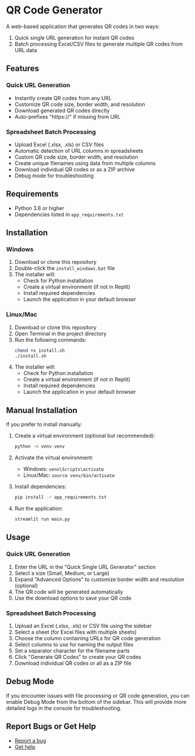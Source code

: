# QR Code Generator

A web-based application that generates QR codes in two ways:
1. Quick single URL generation for instant QR codes
2. Batch processing Excel/CSV files to generate multiple QR codes from URL data

## Features

### Quick URL Generation
- Instantly create QR codes from any URL
- Customize QR code size, border width, and resolution
- Download generated QR codes directly
- Auto-prefixes "https://" if missing from URL

### Spreadsheet Batch Processing
- Upload Excel (.xlsx, .xls) or CSV files
- Automatic detection of URL columns in spreadsheets
- Custom QR code size, border width, and resolution
- Create unique filenames using data from multiple columns
- Download individual QR codes or as a ZIP archive
- Debug mode for troubleshooting

## Requirements

- Python 3.8 or higher
- Dependencies listed in `app_requirements.txt`

## Installation

### Windows

1. Download or clone this repository
2. Double-click the `install_windows.bat` file
3. The installer will:
   - Check for Python installation
   - Create a virtual environment (if not in Replit)
   - Install required dependencies
   - Launch the application in your default browser

### Linux/Mac

1. Download or clone this repository
2. Open Terminal in the project directory
3. Run the following commands:
   ```bash
   chmod +x install.sh
   ./install.sh
   ```
4. The installer will:
   - Check for Python installation
   - Create a virtual environment (if not in Replit)
   - Install required dependencies
   - Launch the application in your default browser

## Manual Installation

If you prefer to install manually:

1. Create a virtual environment (optional but recommended):
   ```bash
   python -m venv venv
   ```

2. Activate the virtual environment:
   - Windows: `venv\Scripts\activate`
   - Linux/Mac: `source venv/bin/activate`

3. Install dependencies:
   ```bash
   pip install -r app_requirements.txt
   ```

4. Run the application:
   ```bash
   streamlit run main.py
   ```

## Usage

### Quick URL Generation
1. Enter the URL in the "Quick Single URL Generator" section
2. Select a size (Small, Medium, or Large)
3. Expand "Advanced Options" to customize border width and resolution (optional)
4. The QR code will be generated automatically
5. Use the download options to save your QR code

### Spreadsheet Batch Processing
1. Upload an Excel (.xlsx, .xls) or CSV file using the sidebar
2. Select a sheet (for Excel files with multiple sheets)
3. Choose the column containing URLs for QR code generation
4. Select columns to use for naming the output files
5. Set a separator character for the filename parts
6. Click "Generate QR Codes" to create your QR codes
7. Download individual QR codes or all as a ZIP file

## Debug Mode

If you encounter issues with file processing or QR code generation, you can enable Debug Mode from the bottom of the sidebar. This will provide more detailed logs in the console for troubleshooting.

## Report Bugs or Get Help

- [Report a bug](https://github.com/robertvandervoort/QrCodeGenerator/issues/new)
- [Get help](https://github.com/robertvandervoort/QrCodeGenerator/readme.md)